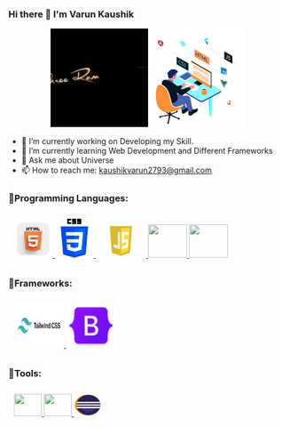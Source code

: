 ### Hi there 👋 I'm Varun Kaushik
<p align="center"><img src="shree ram.gif" width="35%"><img src="front.gif" width="35%"></p>


- 🔭 I’m currently working on Developing my Skill.
- 🌱 I’m currently learning Web Development and Different Frameworks
- 💬 Ask me about Universe
- 📫 How to reach me: kaushikvarun2793@gmail.com

<p align="center">

### 🔹Programming Languages:ㅤㅤ

<p style="padding:10px;">
   <a href="https://developer.mozilla.org/en-US/docs/Web/HTML" target="_blank"> 
      <img src="ht.webp" height="70" width="70" > 
    </a>
    <a href="https://developer.mozilla.org/en-US/docs/Web/CSS" target="_blank"> 
      <img src="csspic.png" height="70" width="70" > 
    </a>
      <a href="https://developer.mozilla.org/en-US/docs/Web/JavaScript" target="_blank"> 
      <img src="javascipic.png" height="60" width="90" > 
    </a>
   <a href="https://www.java.com" target="_blank"> 
      <img src="https://img.icons8.com/color/48/000000/java-coffee-cup-logo.png" height="60" width="70"/>
    <a href="https://kotlinlang.org/docs/home.html" target="_blank"> 
      <img src="https://encrypted-tbn0.gstatic.com/images?q=tbn:ANd9GcQam_S88ONtcGpJDQ5PIrdyP9hSUNG5FMXuAOFGzeT7Z7Bwt1cWgsOIyr2Jz3HKVAhHtes&usqp=CAU" height=60 width=70 /> 
    </a>

</p>

### 🔹Frameworks:

<p style="padding:10px;">
    <a href="https://v2.tailwindcss.com/docs" target="_blank"> 
      <img src="tailwindicon.png" height="80" width="90" > 
    </a>
    <a href="https://getbootstrap.com/docs/4.1/getting-started/introduction/" target="_blank"> 
      <img src="bootstrap.png" height="80" width="90" > 
    </a>
   
</p>

### 🔹Tools:

<p style="padding:10px;">
    <a href="https://www.jetbrains.com/help/idea/getting-started.html" target="_blank"> 
        <img src="https://images-wixmp-ed30a86b8c4ca887773594c2.wixmp.com/f/9b5e7dcc-db45-4acb-8078-4f1e40191fe1/dbfye6x-ee5cf816-da93-4428-8cc6-e388e0b45136.png?token=eyJ0eXAiOiJKV1QiLCJhbGciOiJIUzI1NiJ9.eyJzdWIiOiJ1cm46YXBwOjdlMGQxODg5ODIyNjQzNzNhNWYwZDQxNWVhMGQyNmUwIiwiaXNzIjoidXJuOmFwcDo3ZTBkMTg4OTgyMjY0MzczYTVmMGQ0MTVlYTBkMjZlMCIsIm9iaiI6W1t7InBhdGgiOiJcL2ZcLzliNWU3ZGNjLWRiNDUtNGFjYi04MDc4LTRmMWU0MDE5MWZlMVwvZGJmeWU2eC1lZTVjZjgxNi1kYTkzLTQ0MjgtOGNjNi1lMzg4ZTBiNDUxMzYucG5nIn1dXSwiYXVkIjpbInVybjpzZXJ2aWNlOmZpbGUuZG93bmxvYWQiXX0.RQfd85aLpIYLzXKQkglDDihK8Nkvw9vy9GU_UKHI_ys" height=40 width=50 /> 
      </a>
    <a href="https://code.visualstudio.com/docs" target="_blank"> 
      <img src="https://img.icons8.com/color/48/000000/visual-studio--v2.png" height=40 width=50 /> 
    </a>
     <a href="" target="_blank"> 
      <img src="Eclipse.png" height=40 width=50 /> 
    </a>
   
</p>
